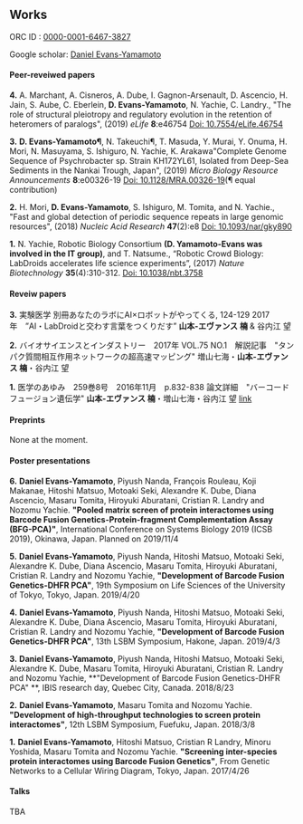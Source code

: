 ## Works


ORC ID : [0000-0001-6467-3827](https://orcid.org/0000-0001-6467-3827) 

Google scholar: [Daniel Evans-Yamamoto](https://scholar.google.com/citations?user=w6Muoh8AAAAJ&hl=en)



#### Peer-reveiwed papers

**4.** A. Marchant, A. Cisneros, A. Dube, I. Gagnon-Arsenault, D. Ascencio, H. Jain, S. Aube, C. Eberlein, **D. Evans-Yamamoto**, N. Yachie, C. Landry., "The role of structural pleiotropy and regulatory evolution in the retention of heteromers of paralogs", (2019) _eLife_ **8**:e46754 [Doi: 10.7554/eLife.46754](https://elifesciences.org/articles/46754) 

**3.**  **D. Evans-Yamamoto¶**, N. Takeuchi¶, T. Masuda, Y. Murai, Y. Onuma, H. Mori, N. Masuyama, S. Ishiguro, N. Yachie, K. Arakawa"Complete Genome Sequence of Psychrobacter sp. Strain KH172YL61, Isolated from Deep-Sea Sediments in the Nankai Trough, Japan", (2019) _Micro Biology Resource Announcements_ **8**:e00326-19 [Doi: 10.1128/MRA.00326-19](https://mra.asm.org/content/8/16/e00326-19)(¶ equal contribution)

**2.** H. Mori, **D. Evans-Yamamoto**, S. Ishiguro, M. Tomita, and N. Yachie., "Fast and global detection of periodic sequence repeats in large genomic resources", (2018) _Nucleic Acid Research_ **47**(2):e8 [Doi: 10.1093/nar/gky890](https://academic.oup.com/nar/advance-article/doi/10.1093/nar/gky890/5124599) 

**1.** N. Yachie, Robotic Biology Consortium **(D. Yamamoto-Evans was involved in the IT group)**, and T. Natsume., “Robotic Crowd Biology: LabDroids accelerates life science
experiments”, (2017) _Nature Biotechnology_ **35**(4):310-312. [Doi: 10.1038/nbt.3758](https://www.nature.com/articles/nbt.3758)


#### Reveiw papers
**3.** 実験医学 別冊あなたのラボにAI×ロボットがやってくる, 124-129 2017年　”AI・LabDroidと交わす言葉をつくりだす” **山本-エヴァンス 楠** & 谷内江 望

**2.** バイオサイエンスとインダストリー　2017年 VOL.75 NO.1　解説記事　"タンパク質間相互作用ネットワークの超高速マッピング" 増山七海・**山本-エヴァンス 楠**・谷内江 望

**1.** 医学のあゆみ　259巻8号　2016年11月　p.832-838 論文詳細　"バーコードフュージョン遺伝学" **山本-エヴァンス 楠**・増山七海・谷内江 望 [link](https://www.ishiyaku.co.jp/magazines/ayumi/AyumiArticleDetail.aspx?BC=925908&AC=16762)

#### Preprints
None at the moment.


#### Poster presentations

**6.** **Daniel Evans-Yamamoto**, Piyush Nanda, François Rouleau, Koji Makanae, Hitoshi Matsuo, Motoaki Seki, Alexandre K. Dube, Diana Ascencio, Masaru Tomita, Hiroyuki Aburatani, Cristian R. Landry and Nozomu Yachie. **"Pooled matrix screen of protein interactomes using Barcode Fusion Genetics-Protein-fragment Complementation Assay (BFG-PCA)"**, International Conference on Systems Biology 2019 (ICSB 2019), Okinawa, Japan. Planned on 2019/11/4

**5.** **Daniel Evans-Yamamoto**, Piyush Nanda, Hitoshi Matsuo, Motoaki Seki, Alexandre K. Dube, Diana Ascencio, Masaru Tomita, Hiroyuki Aburatani, Cristian R. Landry and Nozomu Yachie, **"Development of Barcode Fusion Genetics-DHFR PCA"**, 19th Symposium on Life Sciences of the University of Tokyo, Tokyo, Japan. 2019/4/20

**4.** **Daniel Evans-Yamamoto**, Piyush Nanda, Hitoshi Matsuo, Motoaki Seki, Alexandre K. Dube, Diana Ascencio, Masaru Tomita, Hiroyuki Aburatani, Cristian R. Landry and Nozomu Yachie, **"Development of Barcode Fusion Genetics-DHFR PCA"**, 13th LSBM Symposium, Hakone, Japan. 2019/4/3

**3.** **Daniel Evans-Yamamoto**, Piyush Nanda, Hitoshi Matsuo, Motoaki Seki, Alexandre K. Dube, Masaru Tomita, Hiroyuki Aburatani, Cristian R. Landry and Nozomu Yachie, **"Development of Barcode Fusion Genetics-DHFR PCA" **, IBIS research day, Quebec City, Canada. 2018/8/23 

**2.** **Daniel Evans-Yamamoto**, Masaru Tomita and Nozomu Yachie. **"Development of high-throughput technologies to screen protein interactomes"**, 12th LSBM Symposium, Fuefuku, Japan. 2018/3/8 

**1.** **Daniel Evans-Yamamoto**, Hitoshi Matsuo, Cristian R Landry, Minoru Yoshida, Masaru Tomita and Nozomu Yachie. **"Screening inter-species protein interactomes using Barcode Fusion Genetics"**, From Genetic Networks to a Cellular Wiring Diagram, Tokyo, Japan. 2017/4/26


#### Talks
TBA
